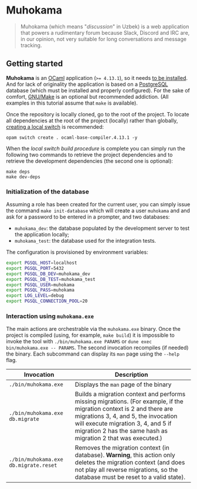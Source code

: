 # Muhokama

> Muhokama (which means "_discussion_" in Uzbek) is a web application that
> powers a rudimentary forum because Slack, Discord and IRC are, in our opinion,
> not very suitable for long conversations and message tracking.

## Getting started

**Muhokama** is an [OCaml](https;//ocaml.org) application (`>= 4.13.1`), so it
needs [to be installed](https://ocaml.org/learn/tutorials/up_and_running.html).
And for lack of originality the application is based on a
[PostgreSQL](https://www.postgresql.org/) database (which must be installed and
properly configured). For the sake of comfort,
[GNU/Make](https://www.gnu.org/software/make/) is an optional but recommended
addiction. (All examples in this tutorial assume that `make` is available).

Once the repository is locally cloned, go to the root of the project. To locate
all dependencies at the root of the project (locally) rather than globally,
[creating a local switch](https://opam.ocaml.org/doc/Usage.html#opam-switch) is
recommended:

``` shellsession
opam switch create . ocaml-base-compiler.4.13.1 -y
```

When the _local switch build procedure_ is complete you can simply run the
following two commands to retrieve the project dependencies and to retrieve the
development dependencies (the second one is optional):

``` shellsession
make deps
make dev-deps
```

### Initialization of the database

Assuming a role has been created for the current user, you can simply issue the
command `make init-database` which will create a user `muhokama` and and ask for
a password to be entered in a prompter, and two databases:

- `muhokama_dev`: the database populated by the development server to test the
  application locally;
- `muhokama_test`: the database used for the integration tests.

The configuration is provisioned by environment variables: 

``` sh
export PGSQL_HOST=localhost
export PGSQL_PORT=5432
export PGSQL_DB_DEV=muhokama_dev
export PGSQL_DB_TEST=muhokama_test
export PGSQL_USER=muhokama
export PGSQL_PASS=muhokama
export LOG_LEVEL=debug
export PGSQL_CONNECTION_POOL=20
```


### Interaction using `muhokama.exe`

The main actions are orchestrable via the `muhokama.exe` binary. Once the
project is compiled (using, for example, `make build`) it is impossible to
invoke the tool with `./bin/muhokama.exe PARAMS` or `dune exec bin/muhokama.exe
-- PARAMS`. The second invocation recompiles (if needed) the binary. Each
subcommand can display its `man` page using the `--help` flag.

| Invocation | Description 
| -- | -- |
| `./bin/muhokama.exe` | Displays the `man` page of the binary |
| `./bin/muhokama.exe db.migrate` | Builds a migration context and performs missing migrations. (For example, if the migration context is 2 and there are migrations 3, 4, and 5, the invocation will execute migration 3, 4, and 5 if migration 2 has the same hash as migration 2 that was executed.) |
| `./bin/muhokama.exe db.migrate.reset` | Removes the migration context (in database). **Warning**, this action only deletes the migration context (and does not play all reverse migrations, so the database must be reset to a valid state). |
